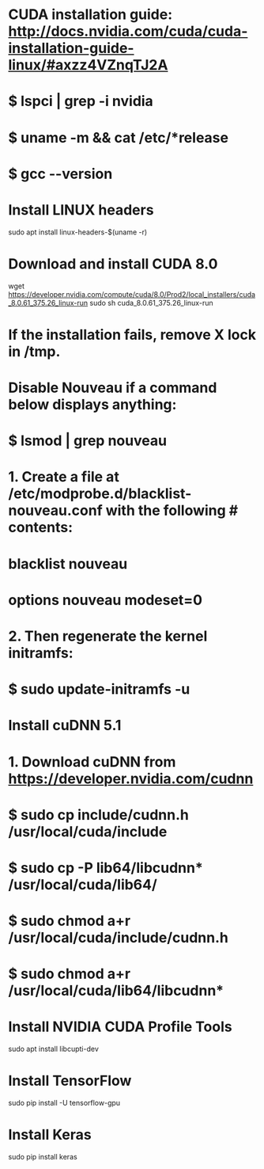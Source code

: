 # CUDA installation guide: http://docs.nvidia.com/cuda/cuda-installation-guide-linux/#axzz4VZnqTJ2A
# $ lspci | grep -i nvidia
# $ uname -m && cat /etc/*release
# $ gcc --version

# Install LINUX headers
sudo apt install linux-headers-$(uname -r)

# Download and install CUDA 8.0
wget https://developer.nvidia.com/compute/cuda/8.0/Prod2/local_installers/cuda_8.0.61_375.26_linux-run
sudo sh cuda_8.0.61_375.26_linux-run

# If the installation fails, remove X lock in /tmp.

# Disable Nouveau if a command below displays anything:
# $ lsmod | grep nouveau
#
# 1. Create a file at /etc/modprobe.d/blacklist-nouveau.conf with the following # contents:
# blacklist nouveau
# options nouveau modeset=0
#
# 2. Then regenerate the kernel initramfs:
# $ sudo update-initramfs -u

# Install cuDNN 5.1
# 1. Download cuDNN from https://developer.nvidia.com/cudnn
# $ sudo cp include/cudnn.h /usr/local/cuda/include
# $ sudo cp -P lib64/libcudnn* /usr/local/cuda/lib64/
# $ sudo chmod a+r /usr/local/cuda/include/cudnn.h
# $ sudo chmod a+r /usr/local/cuda/lib64/libcudnn*

# Install NVIDIA CUDA Profile Tools
sudo apt install libcupti-dev

# Install TensorFlow
sudo pip install -U tensorflow-gpu

# Install Keras
sudo pip install keras

